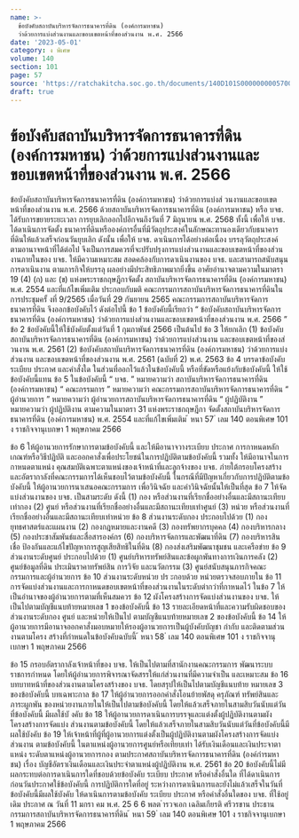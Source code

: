 ```yaml
---
name: >-
  ข้อบังคับสถาบันบริหารจัดการธนาคารที่ดิน (องค์การมหาชน)
  ว่าด้วยการแบ่งส่วนงานและขอบเขตหน้าที่ของส่วนงาน พ.ศ. 2566
date: '2023-05-01'
category: ง พิเศษ
volume: 140
section: 101
page: 57
source: 'https://ratchakitcha.soc.go.th/documents/140D101S0000000005700.pdf'
draft: true
---
```


# ข้อบังคับสถาบันบริหารจัดการธนาคารที่ดิน (องค์การมหาชน) ว่าด้วยการแบ่งส่วนงานและขอบเขตหน้าที่ของส่วนงาน พ.ศ. 2566

ข้อบังคับสถาบันบริหารจัดการธนาคารที่ดิน (องค์การมหาชน) ว่าด้วยการแบ่งส่ วนงานและขอบเขตหน้าที่ของส่วนงาน พ.ศ. 2566 ด้วยสถาบันบริหารจัดการธนาคารที่ดิน (องค์การมหาชน) หรือ บจธ. ได้รับการขยายระยะเวลา การยุบเลิกออกไปอีกจนถึงวันที่ 7 มิถุนายน พ.ศ. 2568 ทั้งนี้ เพื่อให้ บจธ. ได้ดาเนินการจัดตั้ง ธนาคารที่ดินหรือองค์การอื่นที่มีวัตถุประสงค์ในลักษณะทานองเดียวกับธนาคารที่ดินให้แล้วเสร็จก่อนวันยุบเลิก ดังนั้น เพื่อให้ บจธ. ดาเนินการได้อย่างต่อเนื่อง บรรลุวัตถุประสงค์ ตามอานาจหน้าที่ได้ต่อไป จึงเป็นการสมควรที่จะปรับปรุงการแบ่งส่วนงานและขอบเขตหน้าที่ของส่วนงานภายในของ บจธ. ให้มีความเหมาะสม สอดคล้องกับการดาเนินงานของ บจธ. และสามารถสนับสนุนการดาเนินงาน ตามภารกิจให้บรรลุ ผลอย่างมีประสิทธิภาพมากยิ่งขึ้น อาศัยอำนาจตามความในมาตรา 19 (4) (ก) และ (ข) แห่งพระราชกฤษฎีกาจัดตั้ง สถาบันบริหารจัดการธนาคารที่ดิน (องค์การมหาชน) พ.ศ. 2554 และที่แก้ไขเพิ่มเติม ประกอบกับมติ คณะกรรมการสถาบันบริหารจัดการธนาคารที่ดินในการประชุมครั้ งที่ 9/2565 เมื่อวันที่ 29 กันยายน 2565 คณะกรรมการสถาบันบริหารจัดการธนาคารที่ดิน จึงออกข้อบังคับไว้ ดังต่อไปนี้ ข้อ 1 ข้อบังคับนี้เรียกว่า “ ข้อบังคับสถาบันบริหารจัดการธนาคารที่ดิน (องค์การมหาชน) ว่าด้วยการแบ่งส่วนงานและขอบเขตหน้าที่ของส่วนงาน พ.ศ. 2566 ” ข้อ 2 ข้อบังคับนี้ให้ใช้บังคับตั้งแต่วันที่ 1 กุมภาพันธ์ 2566 เป็นต้นไป ข้อ 3 ให้ยกเลิก (1) ข้อบังคับสถาบันบริหารจัดการธนาคารที่ดิน (องค์การมหาชน) ว่าด้วยการแบ่งส่วนงาน และขอบเขตหน้าที่ของส่ วนงาน พ.ศ. 2561 (2) ข้อบังคับสถาบันบริหารจัดการธนาคารที่ดิน (องค์การมหาชน) ว่าด้วยการแบ่งส่วนงาน และขอบเขตหน้าที่ของส่วนงาน พ.ศ. 2561 (ฉบับที่ 2) พ.ศ. 2563 ข้อ 4 บรรดาข้อบังคับ ระเบียบ ประกาศ และคำสั่งใด ในส่วนที่ออกไว้แล้วในข้อบังคับนี้ หรือที่ขัดหรือแย้งกับข้อบังคับนี้ ให้ใช้ข้อบังคับนี้แทน ข้อ 5 ในข้อบังคับนี้ “ บจธ. ” หมายความว่า สถาบันบริหารจัดการธนาคารที่ดิน (องค์การมหาชน) “ คณะกรรมการ ” หมายความว่า คณะกรรมการสถาบันบริหารจัดการธนาคารที่ดิน “ ผู้อำนวยการ ” หมายความว่า ผู้อำนวยการสถาบันบริหารจัดการธนาคารที่ดิน “ ผู้ปฏิบัติงาน ” หมายความว่า ผู้ปฏิบัติงาน ตามความในมาตรา 31 แห่งพระราชกฤษฎีกา จัดตั้งสถาบันบริหารจัดการธนาคารที่ดิน (องค์การมหาชน) พ.ศ. 2554 และที่แก้ไขเพิ่มเติม ้ หนา 57 ่ เลม 140 ตอนพิเศษ 101 ง ราชกิจจานุเบกษา 1 พฤษภาคม 2566

ข้อ 6 ให้ผู้อานวยการรักษาการตามข้อบังคับนี้ และให้มีอานาจวางระเบียบ ประกาศ การกาหนดหลักเกณฑ์หรือวิธีปฏิบัติ และออกคาสั่งเพื่อประโยชน์ในการปฏิบัติตามข้อบังคับนี้ รวมทั้ง ให้มีอานาจในการกาหนดตาแหน่ง คุณสมบัติเฉพาะตาแหน่งของเจ้าหน้าที่และลูกจ้างของ บจธ. ภำยใต้กรอบโครงสร้างและอัตรากาลังที่คณะกรรมการได้เห็นชอบไว้ตามข้อบังคับนี้ ในกรณีที่มีปัญหาเกี่ยวกับการปฏิบัติตามข้อบังคับนี้ ให้ผู้อานวยการนาเสนอคณะกรรมการ เพื่อวินิจฉัย และคำวินิจฉัยนั้นให้เป็นที่สุด ข้อ 7 ให้จัดแบ่งส่วนงานของ บจธ. เป็นสามระดับ ดังนี้ (1) กอง หรือส่วนงานที่เรียกชื่ออย่างอื่นและมีสถานะเทียบเท่ากอง (2) ศูนย์ หรือส่วนงานที่เรียกชื่ออย่างอื่นและมีสถานะเทียบเท่าศูนย์ (3) หน่วย หรือส่วนงานที่เรียกชื่ออย่างอื่นและมีสถานะเทียบเท่าหน่วย ข้อ 8 ส่วนงานระดับกอง ประกอบไปด้วย (1) กองยุทธศาสตร์และแผนงาน (2) กองกฎหมายและงานคดี (3) กองทรัพยากรบุคคล (4) กองบริหารกลาง (5) กองประชาสัมพันธ์และสื่อสารองค์กร (6) กองบริหารจัดการและพัฒนาที่ดิน (7) กองบริหารสินเชื่อ ป้องกันและแก้ไขปัญหาการสูญเสียสิทธิในที่ดิน (8) กองส่งเสริมพัฒนาชุมชน และเครือข่าย ข้อ 9 ส่วนงานระดับศูนย์ ประกอบไปด้วย (1) ศูนย์บริหารทรัพย์สินและข้อผูกพันทางการเงินการคลัง (2) ศูนย์ข้อมูลที่ดิน ประเมินราคาทรัพย์สิน การวิจัย และนวัตกรรม (3) ศูนย์สนับสนุนภารกิจคณะกรรมการและผู้อำนวยการ ข้อ 10 ส่วนงานระดับหน่วย ปร ะกอบด้วย หน่วยตรวจสอบภายใน ข้อ 11 การจัดแบ่งส่วนงานและการกาหนดขอบเขตหน้าที่ของส่วนงานในระดับต่ากว่าที่กาหนดไว้ ในข้อ 7 ให้เป็นอำนาจของผู้อำนวยการตามที่เห็นสมควร ข้อ 12 ผังโครงสร้างการจัดแบ่งส่วนงานของ บจธ. ให้เป็นไปตามบัญชีแนบท้ายหมายเลข 1 ของข้อบังคับนี้ ข้อ 13 รายละเอียดหน้าที่และความรับผิดชอบของส่วนงานระดับกอง ศูนย์ และหน่วยให้เป็นไป ตามบัญชีแนบท้ายหมายเลข 2 ของข้อบังคับนี้ ข้อ 14 ให้ผู้อานวยการมีอานาจออกคาสั่งมอบหมายให้รองผู้อานวยการเป็นผู้บังคับบัญชา กำกับ และติดตามส่วนงานตามโครง สร้างที่กำหนดในข้อบังคับฉบับนี้ ้ หนา 58 ่ เลม 140 ตอนพิเศษ 101 ง ราชกิจจานุเบกษา 1 พฤษภาคม 2566

ข้อ 15 กรอบอัตรากาลังเจ้าหน้าที่ของ บจธ. ให้เป็นไปตามที่สานักงานคณะกรรมการ พัฒนาระบบราชการกำหนด โดยให้ผู้อำนวยการพิจารณาจัดสรรให้แก่ส่วนงานที่มีความจำเป็น และเหมาะสม ข้อ 16 บทบาทหน้าที่ของส่วนงานตามโครงสร้างของ บจธ. โดยสรุปให้เป็นไปตามบัญชีแนบท้าย หมายเลข 3 ของข้อบังคับนี้ บทเฉพาะกาล ข้อ 17 ให้ผู้อำนวยการออกคำสั่งโอนย้ายพัสดุ ครุภัณฑ์ ทรัพย์สินและภาระผูกพัน ของหน่วยงานภายในให้เป็นไปตามข้อบังคับนี้ โดยให้แล้วเสร็จภายในสามสิบวันนับแต่วันที่ข้อบังคับนี้ มีผลใช้บั งคับ ข้อ 18 ให้ผู้อานวยการดาเนินการบรรจุและแต่งตั้งผู้ปฏิบัติงานตามผังโครงสร้างการจัดแบ่ง ส่วนงานตามข้อบังคับนี้ โดยให้แล้วเสร็จภายในสามสิบวันนับแต่วันที่ข้อบังคับนี้มีผลใช้บังคับ ข้อ 19 ให้เจ้าหน้าที่ผู้ที่ผู้อานวยการแต่งตั้งเป็นผู้ปฏิบัติงานตามผังโครงสร้างการจัดแบ่งส่วนงาน ตามข้อบังคับนี้ ในตาแหน่งผู้อานวยการศูนย์หรือเทียบเท่า ได้รับเงินเดือนและเงินประจาตาแหน่ง ระดับตาแหน่งผู้อานวยการกอง ตามประกาศสถาบันบริหารจัดการธนาคารที่ดิน (องค์กำรมหาชน) เรื่อง บัญชีอัตราเงินเดือนและเงินประจำตาแหน่งผู้ปฏิบัติงาน พ.ศ. 2561 ข้อ 20 ข้อบังคับนี้ไม่มีผลกระทบต่อการดาเนินการใดที่ชอบด้วยข้อบังคับ ระเบียบ ประกาศ หรือคำสั่งอื่นใด ที่ได้ดาเนินการก่อนวันประกาศใช้ข้อบังคับนี้ การปฏิบัติการใดที่อยู่ ระหว่างการดาเนินการและยังไม่แล้วเสร็จในวันที่ข้อบังคับนี้มีผลใช้บังคับ ให้ดาเนินการตามข้อบังคับ ระเบียบ ประกาศ หรือคำสั่งอื่นใดของ บจธ. ที่ใช้อยู่เดิม ประกาศ ณ วันที่ 11 มกรา คม พ.ศ. 25 6 6 พลต ํารวจเอก เฉลิมเกียรติ ศรีวรขาน ประธานกรรมการสถาบันบริหารจัดการธนาคารที่ดิน ้ หนา 59 ่ เลม 140 ตอนพิเศษ 101 ง ราชกิจจานุเบกษา 1 พฤษภาคม 2566















